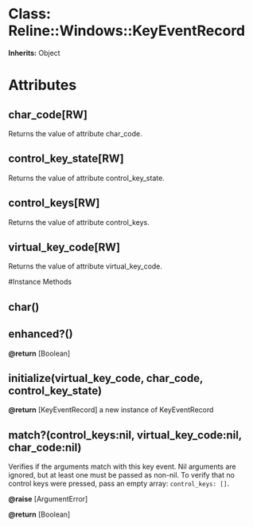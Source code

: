 # Class: Reline::Windows::KeyEventRecord
**Inherits:** Object
    



# Attributes
## char_code[RW] [](#attribute-i-char_code)
Returns the value of attribute char_code.

## control_key_state[RW] [](#attribute-i-control_key_state)
Returns the value of attribute control_key_state.

## control_keys[RW] [](#attribute-i-control_keys)
Returns the value of attribute control_keys.

## virtual_key_code[RW] [](#attribute-i-virtual_key_code)
Returns the value of attribute virtual_key_code.


#Instance Methods
## char() [](#method-i-char)

## enhanced?() [](#method-i-enhanced?)

**@return** [Boolean] 

## initialize(virtual_key_code, char_code, control_key_state) [](#method-i-initialize)

**@return** [KeyEventRecord] a new instance of KeyEventRecord

## match?(control_keys:nil, virtual_key_code:nil, char_code:nil) [](#method-i-match?)
Verifies if the arguments match with this key event. Nil arguments are
ignored, but at least one must be passed as non-nil. To verify that no control
keys were pressed, pass an empty array: `control_keys: []`.

**@raise** [ArgumentError] 

**@return** [Boolean] 

